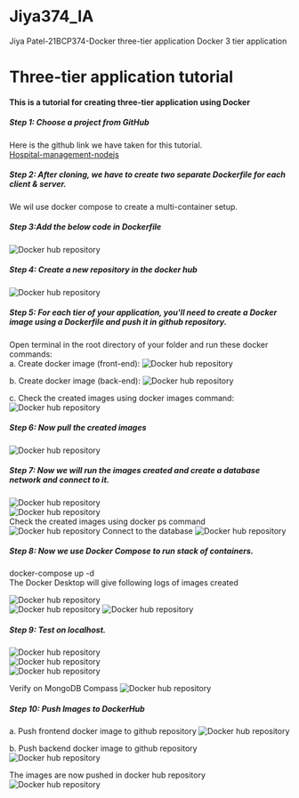 # Jiya374_IA
Jiya Patel-21BCP374-Docker three-tier application
Docker 3 tier application

# Three-tier application tutorial
#### This is a tutorial for creating three-tier application using Docker  
##### Step 1: Choose a project from GitHub  
Here is the github link we have taken for this tutorial.    
[Hospital-management-nodejs](https://github.com/andreimargeloiu/Hospital-management-nodejs)

##### Step 2: After cloning, we have to create two separate Dockerfile for each client & server.
We wil use docker compose to create a multi-container setup.

##### Step 3:Add the below code in Dockerfile  
![Docker hub repository](images\dockerfile.png)   

##### Step 4: Create a new repository in the docker hub  
![Docker hub repository](./images/repo1.png)  

##### Step 5: For each tier of your application, you'll need to create a Docker image using a Dockerfile and push it in github repository.  
Open terminal in the root directory of your folder and run these docker commands:  
a. Create docker image (front-end):
![Docker hub repository](./images/createImageFrontend.png)

b. Create docker image (back-end):
![Docker hub repository](./images/createImageBackend.png)

c. Check the created images using docker images command:
![Docker hub repository](./images/createdImage.png)


##### Step 6: Now pull the created images
![Docker hub repository](./images/pull.png)  

##### Step 7: Now we will run the images created and create a database network and connect to it.
![Docker hub repository](./images/run.png)  
![Docker hub repository](./images/network.png)  
Check the created images using docker ps command
![Docker hub repository](./images/check.png)
Connect to the database
![Docker hub repository](./images/connect.png)  

##### Step 8: Now we use Docker Compose to run stack of containers.
docker-compose up -d  
The Docker Desktop will give following logs of images created 

![Docker hub repository](./images/desktopFrontend.png)  
![Docker hub repository](./images/desktopBackend.png)
![Docker hub repository](./images/desktopMongo.png) 

##### Step 9: Test on localhost.
![Docker hub repository](./images/nhsMain.png)  
![Docker hub repository](./images/nhslogin.jpg)  
![Docker hub repository](./images/admin.jpg)  

Verify on MongoDB Compass
![Docker hub repository](./images/database.jpg) 

##### Step 10: Push Images to DockerHub
a. Push frontend docker image to github repository
![Docker hub repository](./images/pushFrontend.png)  

b. Push backend docker image to github repository
![Docker hub repository](./images/pushBackend.png)  

The images are now pushed in docker hub repository
![Docker hub repository](./images/imageDocker.png)

